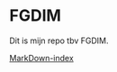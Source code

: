 # FGDIM

Dit is mijn repo tbv FGDIM.

[MarkDown-index](https://github.com/robbert-hardin/FGDIM/tree/main/md/index.md)
